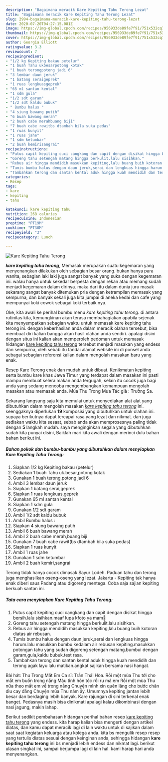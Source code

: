 ```yaml
---
description: "Bagaimana meracik Kare Kepiting Tahu Terong Lezat"
title: "Bagaimana meracik Kare Kepiting Tahu Terong Lezat"
slug: 2994-bagaimana-meracik-kare-kepiting-tahu-terong-lezat
date: 2020-07-20T04:27:15.081Z
image: https://img-global.cpcdn.com/recipes/956933de89fe7f91/751x532cq70/kare-kepiting-tahu-terong-foto-resep-utama.jpg
thumbnail: https://img-global.cpcdn.com/recipes/956933de89fe7f91/751x532cq70/kare-kepiting-tahu-terong-foto-resep-utama.jpg
cover: https://img-global.cpcdn.com/recipes/956933de89fe7f91/751x532cq70/kare-kepiting-tahu-terong-foto-resep-utama.jpg
author: Georgia Elliott
ratingvalue: 3.3
reviewcount: 7
recipeingredient:
- "1/2 kg Kepiting bakau petelur"
- "1 buah Tahu ukbesarpotong kotak"
- "1 buah terongpotong jadi 6"
- "3 lembar daun jeruk"
- "1 batang seraigeprek"
- "1 ruas lengkuasgeprek"
- "65 ml santan kental"
- "1 sdm gula"
- "1/2 sdt garam"
- "1/2 sdt kaldu bubuk"
- " Bumbu halus "
- "4 siung bawang putih"
- "6 buah bawang merah"
- "2 buah cabe merahbuang biji"
- "7 buah cabe rawitbs dtambah bila suka pedas"
- "1 ruas kunyit"
- "1 ruas jahe"
- "1 sdm ketumbar"
- "2 buah kemirisangrai"
recipeinstructions:
- "Putus capit kepiting cuci cangkang dan capit dengan disikat hingga bersih.lalu sisihkan.maaf lupa kfoto ya mam🙏"
- "Goreng tahu setengah matang hingga berkulit.lalu sisihkan."
- "Rebus air hingga mendidih masukkan kepiting,lalu buang buih kotoran diatas air rebusan."
- "Tumis bumbu halus dengan daun jeruk,serai dan lengkuas hingga harum.lalu masukkan bumbu kedalam air rebusan kepiting.masukkan potongan tahu yang sudah digoreng setengah matang.bumbui dengan garam,gula,kaldu bubuk.test rasa."
- "Tambahkan terong dan santan kental aduk hingga kuah mendidih dan terong agak layu lalu matikan.angkat sajikan bersama nasi hangat."
categories:
- Resep
tags:
- kare
- kepiting
- tahu

katakunci: kare kepiting tahu 
nutrition: 268 calories
recipecuisine: Indonesian
preptime: "PT19M"
cooktime: "PT30M"
recipeyield: "3"
recipecategory: Lunch

---
```



![Kare Kepiting Tahu Terong](https://img-global.cpcdn.com/recipes/956933de89fe7f91/751x532cq70/kare-kepiting-tahu-terong-foto-resep-utama.jpg)

<b><i>kare kepiting tahu terong</i></b>, Memasak merupakan suatu kegemaran yang menyenangkan dilakukan oleh sebagian besar orang. bukan hanya para wanita, sebagian laki laki juga sangat banyak yang suka dengan kegemaran ini. walau hanya untuk sekedar berpesta dengan rekan atau memang sudah menjadi kegemaran dalam dirinya. maka dari itu dalam dunia juru masak sekarang sangat banyak ditemukan pria dengan ketrampilan memasak yang sempurna, dan banyak sekali juga kita jumpai di aneka kedai dan cafe yang mempunyai koki cowok sebagai koki terbaik nya.

Oke, kita awali ke perihal bumbu menu <i>kare kepiting tahu terong</i>. di antara rutinitas kita, kemungkinan akan terasa membahagiakan apabila sejenak kita menyempatkan sebagian waktu untuk memasak kare kepiting tahu terong ini. dengan keberhasilan anda dalam meracik olahan tersebut, bisa membuat diri kalian bangga akan hasil olahan anda sendiri. apalagi disini dengan situs ini kalian akan memperoleh pedoman untuk memasak hidangan <u>kare kepiting tahu terong</u> tersebut menjadi masakan yang endess dan sempurna, oleh sebab itu tandai alamat website ini di ponsel anda sebagai sebagian referensi kalian dalam mengolah masakan baru yang enak.

Resep Kare Terong enak dan mudah untuk dibuat. Kenikmatan kepiting serta bumbu kare khas Jawa Timur yang terdapat dalam masakan ini pasti mampu membuat selera makan anda tergugah, selain itu cocok juga bagi anda yang sedang mencoba mengembangkan kemampuan mengolah masakan atau memasak anda. Mùa Thu Trong Mưa Tác giả : Trường Sa.


Sekarang langsung saja kita memulai untuk menyediakan alat alat yang dibutuhkan dalam mengolah masakan <u><i>kare kepiting tahu terong</i></u> ini. seenggaknya diperlukan <b>19</b> komposisi yang dibutuhkan untuk olahan ini. supaya berikutnya dapat tercapai rasa yang lezat dan nikmat. dan juga sediakan waktu kita sesaat, sebab anda akan memprosesnya paling tidak dengan <b>5</b> langkah mudah. saya menginginkan segala yang dibutuhkan sudah kita punyai disini, Baiklah mari kita awali dengan merinci dulu bahan bahan berikut ini.

<!--inarticleads1-->

##### Bahan pokok dan bumbu-bumbu yang dibutuhkan dalam menyiapkan Kare Kepiting Tahu Terong:

1. Siapkan 1/2 kg Kepiting bakau (petelur)
1. Sediakan 1 buah Tahu uk.besar,potong kotak
1. Gunakan 1 buah terong,potong jadi 6
1. Ambil 3 lembar daun jeruk
1. Siapkan 1 batang serai,geprek
1. Siapkan 1 ruas lengkuas,geprek
1. Gunakan 65 ml santan kental
1. Siapkan 1 sdm gula
1. Gunakan 1/2 sdt garam
1. Ambil 1/2 sdt kaldu bubuk
1. Ambil  Bumbu halus :
1. Siapkan 4 siung bawang putih
1. Ambil 6 buah bawang merah
1. Ambil 2 buah cabe merah,buang biji
1. Gunakan 7 buah cabe rawit(bs dtambah bila suka pedas)
1. Siapkan 1 ruas kunyit
1. Ambil 1 ruas jahe
1. Gunakan 1 sdm ketumbar
1. Ambil 2 buah kemiri,sangrai


Terong tidak hanya cocok dimasak Sayur Lodeh. Paduan tahu dan terong juga menghasilkan oseng-oseng yang lezat. Jakarta - Kepiting tak hanya enak diberi saus Padang atau digoreng mentega. Coba saja sajian kepiting berkuah santan ini. 

<!--inarticleads2-->

##### Tata cara menyiapkan Kare Kepiting Tahu Terong:

1. Putus capit kepiting cuci cangkang dan capit dengan disikat hingga bersih.lalu sisihkan.maaf lupa kfoto ya mam🙏
1. Goreng tahu setengah matang hingga berkulit.lalu sisihkan.
1. Rebus air hingga mendidih masukkan kepiting,lalu buang buih kotoran diatas air rebusan.
1. Tumis bumbu halus dengan daun jeruk,serai dan lengkuas hingga harum.lalu masukkan bumbu kedalam air rebusan kepiting.masukkan potongan tahu yang sudah digoreng setengah matang.bumbui dengan garam,gula,kaldu bubuk.test rasa.
1. Tambahkan terong dan santan kental aduk hingga kuah mendidih dan terong agak layu lalu matikan.angkat sajikan bersama nasi hangat.


Bài hát: Thu Trong Mắt Em Ca sĩ: Trần Thái Hòa. Rồi một mùa Thu tới cho mắt em buồn trong nắng Màu tình hôn tóc rối ru má em Rồi một mùa Thu nữa theo mắt em về trong nắng Chuyện mình xin quên lãng cho bước chân dìu cay đắng Chuyện mùa Thu năm ấy. Umumnya kepiting jantan lebih besar dan berdaging lebih banyak. Kare rajungan di sini terkenal enak banget. Pedasnya masih bisa dinikmati apalagi kalau dikombinasi dengan nasi jagung, makin lahap. 

Berikut sedikit pembahasan hidangan perihal bahan resep <u>kare kepiting tahu terong</u> yang endess. kita harap kalian bisa mengerti dengan artikel diatas, dan kamu dapat meracik lagi di lain waktu untuk di sajikan dalam saat saat kegiatan keluarga atau kolega anda. kita bs mengulik resep resep yang tertulis diatas sesuai dengan keinginan anda, sehingga hidangan <b>kare kepiting tahu terong</b> ini bs menjadi lebih endess dan nikmat lagi. berikut ulasan singkat ini, sampai berjumpa lagi di lain hal. kami harap hari anda menyenangkan.
